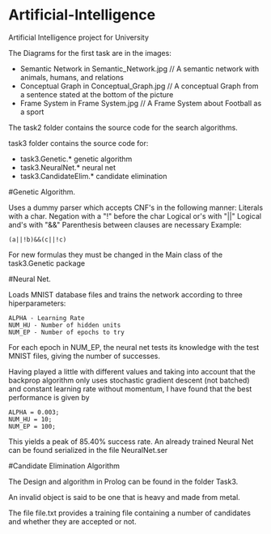 # Artificial-Intelligence

Artificial Intelligence project for University

The Diagrams for the first task are in the images:

  - Semantic Network in Semantic_Network.jpg // A semantic network with animals, humans, and relations
  - Conceptual Graph in Conceptual_Graph.jpg // A conceptual Graph from a sentence stated at the bottom of the picture
  - Frame System in Frame System.jpg         // A Frame System about Football as a sport
  
The task2 folder contains the source code for the search algorithms.

task3 folder contains the source code for:
   - task3.Genetic.* genetic algorithm
   - task3.NeuralNet.* neural net
   - task3.CandidateElim.* candidate elimination
   
#Genetic Algorithm.

Uses a dummy parser which accepts CNF's in the following manner:
Literals with a char.
Negation with a "!" before the char
Logical or's with "||"
Logical and's with "&&"
Parenthesis between clauses are necessary
Example:

	(a||!b)&&(c||!c)
For new formulas they must be changed in the Main class of the task3.Genetic package
	
#Neural Net.

Loads MNIST database files and trains the network according to three hiperparameters:
	
	ALPHA - Learning Rate
	NUM_HU - Number of hidden units
	NUM_EP - Number of epochs to try
	
For each epoch in NUM_EP, the neural net tests its knowledge with the test MNIST files, giving the number of successes.
	
Having played a little with different values and taking into account that the backprop algorithm only uses stochastic gradient descent (not batched) and constant learning rate without momentum, I have found that the best performance is given by 

	ALPHA = 0.003;
	NUM_HU = 10;
	NUM_EP = 100;
	
This yields a peak of 85.40% success rate.
An already trained Neural Net can be found serialized in the file NeuralNet.ser

#Candidate Elimination Algorithm

The Design and algorithm in Prolog can be found in the folder Task3.

An invalid object is said to be one that is heavy and made from metal.

The file file.txt provides a training file containing a number of candidates and whether they are accepted or not. 
		

	
	